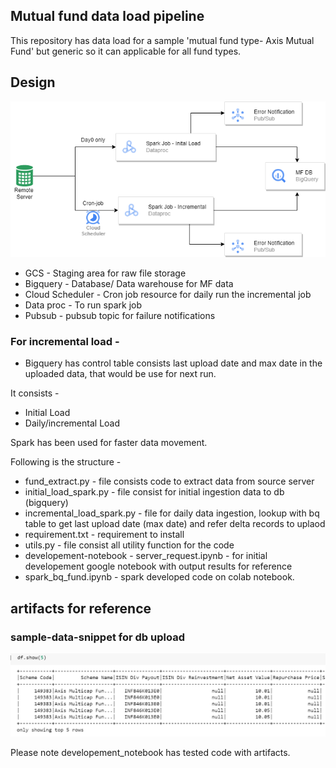 ## Mutual fund data load pipeline

This repository has data load for a sample 'mutual fund type- 
Axis Mutual Fund' but generic so it can applicable for all fund types.

## Design
![design.png](design.png)

- GCS - Staging area for raw file storage 
- Bigquery - Database/ Data warehouse for MF data
- Cloud Scheduler - Cron job resource for daily run the incremental job
- Data proc - To run spark job 
- Pubsub - pubsub topic for failure notifications


### For incremental load -
- Bigquery has control table consists last upload date and max date in the uploaded data,
that would be use for next run.

It consists -
 - Initial Load
 - Daily/incremental Load

Spark has been used for faster data movement. 

Following is the structure - 
* fund_extract.py - file consists code to extract data from source server
* initial_load_spark.py - file consist for initial ingestion data to db (bigquery)
* incremental_load_spark.py - file for daily data ingestion, lookup with bq table to get last upload date (max date) and refer delta records to uplaod
* requirement.txt - requirement to install
* utils.py - file consist all utility function for the code
* developement-notebook - server_request.ipynb - for initial developement google notebook with output results for reference
* spark_bq_fund.ipynb - spark developed code on colab notebook.

## artifacts for reference
### sample-data-snippet for db upload
![img.png](img.png)


Please note developement_notebook has tested code with artifacts.

